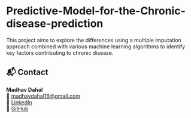 # Predictive-Model-for-the-Chronic-disease-prediction
This project aims to explore the differences using a multiple imputation approach combined with various machine learning algorithms to identify key factors contributing to chronic disease.





## 📬 Contact

**Madhav Dahal**  
📧 madhavdahal16@gmail.com  
🔗 [LinkedIn](https://www.linkedin.com/in/madhav-dahal-ms-9a1147b0)  
🔗 [GitHub](https://github.com/Madhav4487)
